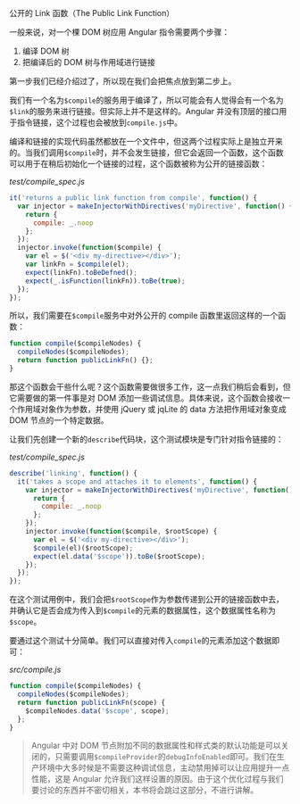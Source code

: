 公开的 Link 函数（The Public Link Function）

一般来说，对一个棵 DOM 树应用 Angular 指令需要两个步骤：

1. 编译 DOM 树
2. 把编译后的 DOM 树与作用域进行链接

第一步我们已经介绍过了，所以现在我们会把焦点放到第二步上。

我们有一个名为`$compile`的服务用于编译了，所以可能会有人觉得会有一个名为`$link`的服务来进行链接。但实际上并不是这样的。Angular 并没有顶层的接口用于指令链接，这个过程也会被放到`compile.js`中。

编译和链接的实现代码虽然都放在一个文件中，但这两个过程实际上是独立开来的。当我们调用`$compile`时，并不会发生链接，但它会返回一个函数，这个函数可以用于在稍后初始化一个链接的过程，这个函数被称为公开的链接函数：

_test/compile\_spec.js_

```js
it('returns a public link function from compile', function() {
  var injector = makeInjectorWithDirectives('myDirective', function() {
    return {
      compile: _.noop
    };
  });
  injector.invoke(function($compile) {
    var el = $('<div my-directive></div>');
    var linkFn = $compile(el);
    expect(linkFn).toBeDefned();
    expect(_.isFunction(linkFn)).toBe(true);
  });
});
```

所以，我们需要在`$compile`服务中对外公开的 compile 函数里返回这样的一个函数：

```js
function compile($compileNodes) {
  compileNodes($compileNodes);
  return function publicLinkFn() {};
}
```

那这个函数会干些什么呢？这个函数需要做很多工作，这一点我们稍后会看到，但它需要做的第一件事是对 DOM 添加一些调试信息。具体来说，这个函数会接收一个作用域对象作为参数，并使用 jQuery 或 jqLite 的 data 方法把作用域对象变成 DOM 节点的一个特定数据。

让我们先创建一个新的`describe`代码块，这个测试模块是专门针对指令链接的：

_test/compile\_spec.js_

```js
describe('linking', function() {
  it('takes a scope and attaches it to elements', function() {
    var injector = makeInjectorWithDirectives('myDirective', function() {
      return {
        compile: _.noop
      };
    });
    injector.invoke(function($compile, $rootScope) {
      var el = $('<div my-directive></div>');
      $compile(el)($rootScope);
      expect(el.data('$scope')).toBe($rootScope);
    });
  });
});
```

在这个测试用例中，我们会把`$rootScope`作为参数传递到公开的链接函数中去，并确认它是否会成为传入到`$compile`的元素的数据属性，这个数据属性名称为`$scope`。

要通过这个测试十分简单。我们可以直接对传入`compile`的元素添加这个数据即可：

_src/compile.js_

```js
function compile($compileNodes) {
  compileNodes($compileNodes);
  return function publicLinkFn(scope) {
    $compileNodes.data('$scope', scope);
  };
}
```

> Angular 中对 DOM 节点附加不同的数据属性和样式类的默认功能是可以关闭的，只需要调用`$compileProvider`的`debugInfoEnabled`即可。我们在生产环境中大多时候是不需要这种调试信息，主动禁用掉可以让应用提升一点性能，这是 Angular 允许我们这样设置的原因。由于这个优化过程与我们要讨论的东西并不密切相关，本书将会跳过这部分，不进行讲解。



